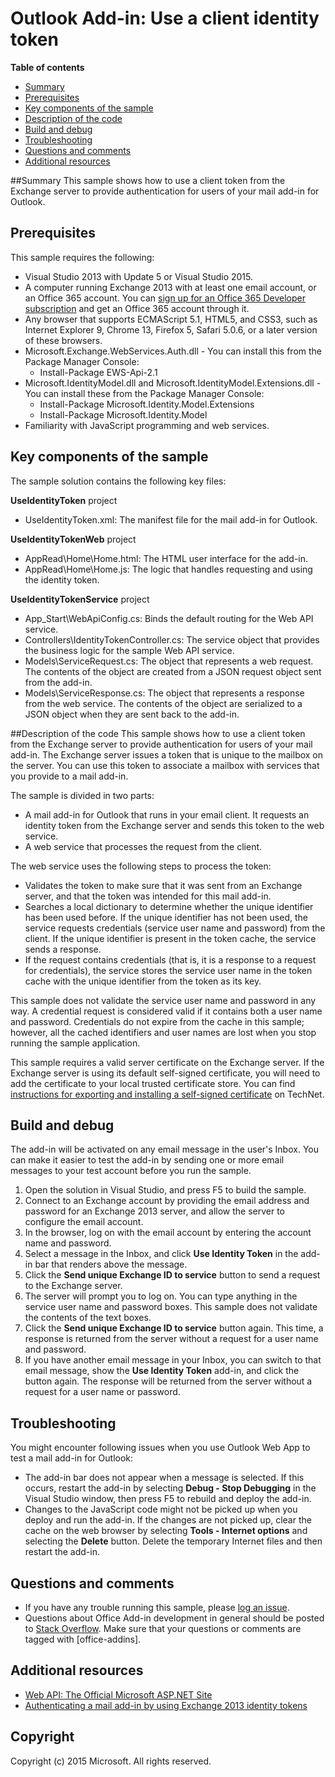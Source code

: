 # Outlook Add-in: Use a client identity token

**Table of contents**

* [Summary](#summary)
* [Prerequisites](#prerequisites)
* [Key components of the sample](#components)
* [Description of the code](#codedescription)
* [Build and debug](#build)
* [Troubleshooting](#troubleshooting)
* [Questions and comments](#questions)
* [Additional resources](#additional-resources)

<a name="summary"></a>
##Summary
This sample shows how to use a client token from the Exchange server to provide authentication for users of your mail add-in for Outlook. 

<a name="prerequisites"></a>
## Prerequisites ##

This sample requires the following:  

  - Visual Studio 2013 with Update 5 or Visual Studio 2015. 
  - A computer running Exchange 2013 with at least one email account, or an Office 365 account. You can [sign up for an Office 365 Developer subscription](http://aka.ms/o365-android-connect-signup) and get an Office 365 account through it.
  - Any browser that supports ECMAScript 5.1, HTML5, and CSS3, such as Internet Explorer 9, Chrome 13, Firefox 5, Safari 5.0.6, or a later version of these browsers.
  - Microsoft.Exchange.WebServices.Auth.dll  - You can install this from the Package Manager Console: 
	- Install-Package EWS-Api-2.1  
  - Microsoft.IdentityModel.dll and Microsoft.IdentityModel.Extensions.dll - You can install these from the Package Manager Console: 
	- Install-Package Microsoft.Identity.Model.Extensions  
	- Install-Package Microsoft.Identity.Model  
  - Familiarity with JavaScript programming and web services.

<a name="components"></a>
## Key components of the sample
The sample solution contains the following key files:

**UseIdentityToken** project

- UseIdentityToken.xml: The manifest file for the mail add-in for Outlook.

**UseIdentityTokenWeb** project

- AppRead\Home\Home.html: The HTML user interface for the add-in.
- AppRead\Home\Home.js: The logic that handles requesting and using the identity token.

**UseIdentityTokenService** project

- App_Start\WebApiConfig.cs: Binds the default routing for the Web API service.
- Controllers\IdentityTokenController.cs: The service object that provides the business logic for the sample Web API service.
- Models\ServiceRequest.cs: The object that represents a web request. The contents of the object are created from a JSON request object sent from the add-in.
- Models\ServiceResponse.cs: The object that represents a response from the web service. The contents of the object are serialized to a JSON object when they are sent back to the add-in.

<a name="codedescription"></a>
##Description of the code
This sample shows how to use a client token from the Exchange server to provide authentication for users of your mail add-in. The Exchange server issues a token that is unique to the mailbox 
	on the server. You can use this token to associate a mailbox with services that you provide to a mail add-in.

The sample is divided in two parts:  
- A mail add-in for Outlook that runs in your email client. It requests an identity token from the Exchange server and sends this token to the web service.
- A web service that processes the request from the client.

The web service uses the following steps to process the token:

- Validates the token to make sure that it was sent from an Exchange server, and that the token was intended for this mail add-in.
- Searches a local dictionary to determine whether the unique identifier has been used before. If the unique identifier has not been used, the service requests credentials (service user name and password) from the client. If the unique identifier is present in the token cache, the service sends a response.
- If the request contains credentials (that is, it is a response to a request for credentials), the service stores the service user name in the token cache with the unique identifier from the token as its key.

This sample does not validate the service user name and password in any way. A credential request is considered valid if it contains both a user name and password. Credentials do not expire from the cache in this sample; however, all the cached identifiers and user names are lost when you stop running the sample application.

This sample requires a valid server certificate on the Exchange server. If the Exchange server is using its default self-signed certificate, you will need to add the certificate to your local trusted certificate store. You can find [instructions for exporting and installing a self-signed certificate](http://social.technet.microsoft.com/wiki/contents/articles/13898.how-to-export-a-self-signed-server-certificate-and-import-it-on-a-another-server-in-windows-server-2008-r2.aspx) on TechNet.


<a name="build"></a>
## Build and debug ##
The add-in will be activated on any email message in the user's Inbox. You can make it easier to test the add-in by sending one or more email messages to your test account before you run the sample.

1. Open the solution in Visual Studio, and press F5 to build the sample. 
2. Connect to an Exchange account by providing the email address and password for an Exchange 2013 server, and allow the server to configure the email account.  
3. In the browser, log on with the email account by entering the account name and password.  
4. Select a message in the Inbox, and click **Use Identity Token** in the add-in bar that renders above the message.  
5. Click the **Send unique Exchange ID to service** button to send a request to the Exchange server.  
6. The server will prompt you to log on. You can type anything in the service user name and password boxes. This sample does not validate the contents of the text boxes.  
7. Click the **Send unique Exchange ID to service** button again. This time, a response is returned from the server without a request for a user name and password.  
8. If you have another email message in your Inbox, you can switch to that email message, show the **Use Identity Token** add-in, and click the button again. The response will be returned from the server without a request for a user name or password.


<a name="troubleshooting"></a>
## Troubleshooting
You might encounter following issues when you use Outlook Web App to test a mail add-in for Outlook:

- The add-in bar does not appear when a message is selected. If this occurs, restart the add-in by selecting **Debug - Stop Debugging** in the Visual Studio window, then press F5 to rebuild and deploy the add-in.  
- Changes to the JavaScript code might not be picked up when you deploy and run the add-in. If the changes are not picked up, clear the cache on the web browser by selecting **Tools - Internet options** and selecting the **Delete** button. Delete the temporary Internet files and then restart the add-in.

<a name="questions"></a>
## Questions and comments

- If you have any trouble running this sample, please [log an issue](https://github.com/OfficeDev/Outlook-Add-in-JavaScript-UseIdentityToken/issues).
- Questions about Office Add-in development in general should be posted to [Stack Overflow](http://stackoverflow.com/questions/tagged/office-addins). Make sure that your questions or comments are tagged with [office-addins].

<a name="additional-resources"></a>
## Additional resources

- [Web API: The Official Microsoft ASP.NET Site](http://www.asp.net/web-api)  
- [Authenticating a mail add-in by using Exchange 2013 identity tokens](http://msdn.microsoft.com/library/c0520a1e-d9ba-495a-a99f-6816d7d2a23e)  


## Copyright
Copyright (c) 2015 Microsoft. All rights reserved.
